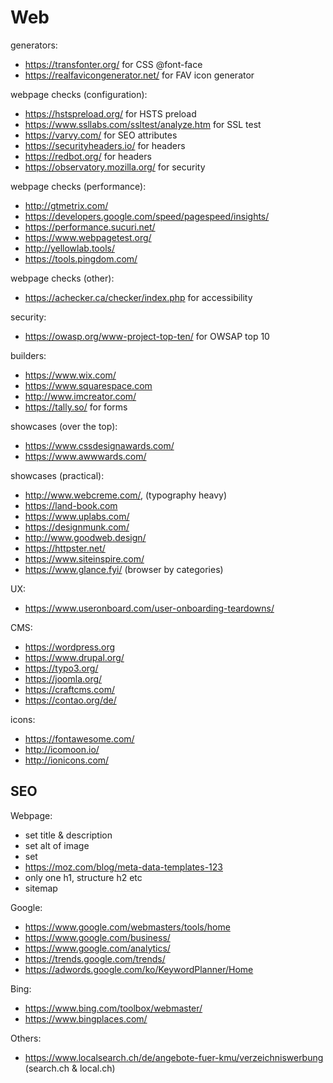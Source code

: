 # Web

generators:

- https://transfonter.org/ for CSS @font-face  
- https://realfavicongenerator.net/ for FAV icon generator

webpage checks (configuration):

- https://hstspreload.org/ for HSTS preload
- https://www.ssllabs.com/ssltest/analyze.htm for SSL test
- https://varvy.com/ for SEO attributes
- https://securityheaders.io/ for headers
- https://redbot.org/ for headers
- https://observatory.mozilla.org/ for security

webpage checks (performance):

- http://gtmetrix.com/
- https://developers.google.com/speed/pagespeed/insights/
- https://performance.sucuri.net/
- https://www.webpagetest.org/
- http://yellowlab.tools/
- https://tools.pingdom.com/

webpage checks (other):

- https://achecker.ca/checker/index.php for accessibility

security:

- https://owasp.org/www-project-top-ten/ for OWSAP top 10

builders:

- https://www.wix.com/
- https://www.squarespace.com
- http://www.imcreator.com/
- https://tally.so/ for forms

showcases (over the top):

- https://www.cssdesignawards.com/
- https://www.awwwards.com/

showcases (practical):

- http://www.webcreme.com/, (typography heavy)
- https://land-book.com
- https://www.uplabs.com/
- https://designmunk.com/
- http://www.goodweb.design/
- https://httpster.net/
- https://www.siteinspire.com/
- https://www.glance.fyi/ (browser by categories)

UX:

- https://www.useronboard.com/user-onboarding-teardowns/

CMS:

- https://wordpress.org
- https://www.drupal.org/
- https://typo3.org/
- https://joomla.org/
- https://craftcms.com/
- https://contao.org/de/

icons:

- https://fontawesome.com/
- http://icomoon.io/
- http://ionicons.com/

## SEO

Webpage:

- set title & description
- set alt of image
- set <link canonical>
- https://moz.com/blog/meta-data-templates-123
- only one h1, structure h2 etc
- sitemap

Google:

- https://www.google.com/webmasters/tools/home
- https://www.google.com/business/
- https://www.google.com/analytics/
- https://trends.google.com/trends/
- https://adwords.google.com/ko/KeywordPlanner/Home

Bing:

- https://www.bing.com/toolbox/webmaster/
- https://www.bingplaces.com/

Others:

- https://www.localsearch.ch/de/angebote-fuer-kmu/verzeichniswerbung (search.ch & local.ch)
